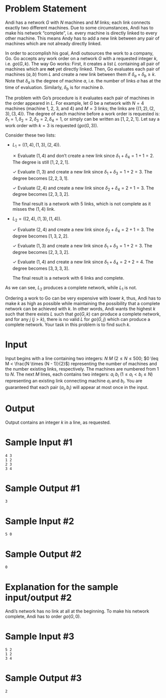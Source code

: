 # Problem Statement

Andi has a network $G$ with $N$ machines and $M$ links; each link connects exactly two different machines. Due to some circumstances, Andi has to make his network “complete”, i.e. every machine is directly linked to every other machine. This means Andy has to add a new link between any pair of machines which are not already directly linked.

In order to accomplish his goal, Andi outsources the work to a company, Go. Go accepts any work order on a network $G$ with a requested integer $k$, i.e. $go(G, k)$. The way Go works: First, it creates a list $L$ containing all pair of machines which are **not** yet directly linked. Then, Go evaluates each pair of machines $(a, b)$ from $L$ and create a new link between them if $\delta_a + \delta_b \geq k$. Note that $\delta_a$ is the degree of machine $a$, i.e. the number of links $a$ has at the time of evaluation. Similarly, $\delta_b$ is for machine $b$.

The problem with Go’s procedure is it evaluates each pair of machines in the order appeared in $L$. For example, let $G$ be a network with $N = 4$ machines (machine 1, 2, 3, and 4) and $M = 3$ links; the links are $\{(1, 2), (2, 3), (3, 4)\}$. The degree of each machine before a work order is requested is: $\delta_1 = 1, \delta_2 = 2, \delta_3 = 2, \delta_4 = 1$, or simply can be written as $[1, 2, 2, 1]$. Let say a work order with $k = 3$ is requested ($go(G, 3)$).

Consider these two lists:

- $L_1 = ((1, 4), (1, 3), (2, 4))$.

  ✗ Evaluate $(1, 4)$ and don’t create a new link since $\delta_1 + \delta_4 = 1 + 1 = 2$. The degree is still $[1, 2, 2, 1]$.

  ✓ Evaluate $(1, 3)$ and create a new link since $\delta_1 + \delta_3 = 1 + 2 = 3$. The degree becomes $[2, 2, 3, 1]$.

  ✓ Evaluate $(2, 4)$ and create a new link since $\delta_2 + \delta_4 = 2 + 1 = 3$. The degree becomes $[2, 3, 3, 2]$.

  The final result is a network with 5 links, which is not complete as it misses the $(1, 4)$ link.

- $L_2 = ((2, 4), (1, 3), (1, 4))$.

  ✓ Evaluate $(2, 4)$ and create a new link since $\delta_2 + \delta_4 = 2 + 1 = 3$. The degree becomes $[1, 3, 2, 2]$.

  ✓ Evaluate $(1, 3)$ and create a new link since $\delta_1 + \delta_3 = 1 + 2 = 3$. The degree becomes $[2, 3, 3, 2]$.

  ✓ Evaluate $(1, 4)$ and create a new link since $\delta_1 + \delta_4 = 2 + 2 = 4$. The degree becomes $[3, 3, 3, 3]$.

  The final result is a network with 6 links and complete.

As we can see, $L_2$ produces a complete network, while $L_1$ is not.

Ordering a work to Go can be very expensive with lower $k$, thus, Andi has to make $k$ as high as possible while maintaining the possibility that a complete network can be achieved with $k$. In other words, Andi wants the highest $k$ such that there exists $L$ such that $go(G, k)$ can produce a complete network, and for any $j$ ($j > k$), there is no valid $L$ for $go(G, j)$ which can produce a complete network. Your task in this problem is to find such $k$.

# Input

Input begins with a line containing two integers: $N$ $M$ ($2 \leq N \leq 500$; $0 \leq M < \frac{N \times (N - 1)}{2}$) representing the number of machines and the number existing links, respectively. The machines are numbered from 1 to $N$. The next $M$ lines, each contains two integers: $a_i$ $b_i$ ($1 \leq a_i < b_i \leq N$) representing an existing link connecting machine $a_i$ and $b_i$. You are guaranteed that each pair $(a_i, b_i)$ will appear at most once in the input.

# Output

Output contains an integer $k$ in a line, as requested.

# Sample Input #1
```
4 3
1 2
2 3
3 4
```
# Sample Output #1
```
3
```
# Sample Input #2
```
5 0
```
# Sample Output #2
```
0
```
# Explanation for the sample input/output #2

Andi’s network has no link at all at the beginning. To make his network complete, Andi has to order $go(G, 0)$.

# Sample Input #3
```
5 2
1 2
3 4
```
# Sample Output #3
```
2
```
